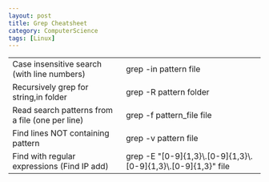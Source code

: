 ```yaml
---
layout: post
title: Grep Cheatsheet
category: ComputerScience
tags: [Linux]
---
```


<table>
  <tr>
    <td>Case insensitive search (with line numbers)</td>
    <td>grep -in pattern file</td>
  </tr>
  <tr>
    <td>Recursively grep for string,in folder</td>
    <td>grep -R pattern folder</td>
  </tr>
  <tr>
    <td>Read search patterns from a file (one per line)</td>
    <td>grep -f pattern_file file</td>
  </tr>
  <tr>
    <td>Find lines NOT containing pattern</td>
    <td>grep -v pattern file</td>
  </tr>
  <tr>
    <td>Find with regular expressions (Find IP add)</td>
    <td>grep -E "[0-9]{1,3}\.[0-9]{1,3}\.[0-9]{1,3}\.[0-9]{1,3}" file</td>
  </tr>
</table>
